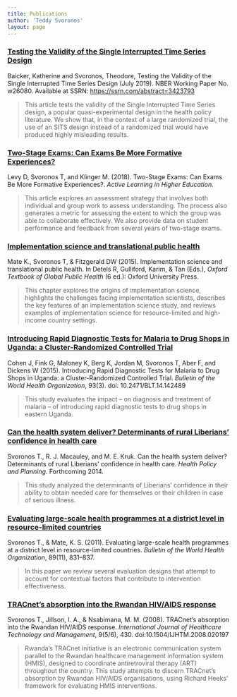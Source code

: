 ```yaml
---
title: Publications
author: 'Teddy Svoronos'
layout: page
---
```


<h3><a href="https://teddysvoronos.com/testing-the-validity-of-the-single-interrupted-time-series-design/">Testing the Validity of the Single Interrupted Time Series Design</a></h3>
Baicker, Katherine and Svoronos, Theodore, Testing the Validity of the Single Interrupted Time Series Design (July 2019). NBER Working Paper No. w26080. Available at SSRN: <a href="https://ssrn.com/abstract=3423793">https://ssrn.com/abstract=3423793</a>
<blockquote>This article tests the validity of the Single Interrupted Time Series design, a popular quasi-experimental design in the health policy literature. We show that, in the context of a large randomized trial, the use of an SITS design instead of a randomized trial would have produced highly misleading results.</blockquote>
<h3><a href="https://teddysvoronos.com/two-stage-exams-can-exams-be-more-formative-experiences/">Two-Stage Exams: Can Exams Be More Formative Experiences?</a></h3>
Levy D, Svoronos T, and Klinger M. (2018). Two-Stage Exams: Can Exams Be More Formative Experiences?. <em>Active Learning in Higher Education.</em>
<blockquote>This article explores an assessment strategy that involves both individual and group work to assess understanding. The process also generates a metric for assessing the extent to which the group was able to collaborate effectively. We also provide data on student performance and feedback from several years of two-stage exams.</blockquote>
<h3><a href="http://teddysvoronos.com/publications/implementation">Implementation science and translational public health</a></h3>
Mate K., Svoronos T, &amp; Fitzgerald DW (2015). Implementation science and translational public health. In Detels R, Gulliford, Karim, &amp; Tan (Eds.), <em>Oxford Textbook of Global Public Health</em> (6 ed.): Oxford University Press.
<blockquote>This chapter explores the origins of implementation science, highlights the challenges facing implementation scientists, describes the key features of an implementation science study, and reviews examples of implementation science for resource-limited and high-income country settings.</blockquote>
<h3><a href="http://teddysvoronos.com/publications/rdts">Introducing Rapid Diagnostic Tests for Malaria to Drug Shops in Uganda: a Cluster-Randomized Controlled Trial</a></h3>
Cohen J, Fink G, Maloney K, Berg K, Jordan M, Svoronos T, Aber F, and Dickens W (2015). Introducing Rapid Diagnostic Tests for Malaria to Drug Shops in Uganda: a Cluster-Randomized Controlled Trial. <em>Bulletin of the World Health Organization</em>, 93(3). doi: 10.2471/BLT.14.142489
<blockquote>This study evaluates the impact – on diagnosis and treatment of malaria – of introducing rapid diagnostic tests to drug shops in eastern Uganda.</blockquote>
<h3><a href="http://teddysvoronos.com/publications/can-the-health-system-deliver/">Can the health system deliver? Determinants of rural Liberians’ confidence in health care</a></h3>
Svoronos T., R. J. Macauley, and M. E. Kruk. Can the health system deliver? Determinants of rural Liberians’ confidence in health care. <em>Health Policy and Planning</em>. Forthcoming 2014.
<blockquote>This study analyzed the determinants of Liberians’ confidence in their ability to obtain needed care for themselves or their children in case of serious illness.</blockquote>
<h3><a href="http://teddysvoronos.com/publications/large-scale-eval/">Evaluating large-scale health programmes at a district level in resource-limited countries</a></h3>
Svoronos T., &amp; Mate, K. S. (2011). Evaluating large-scale health programmes at a district level in resource-limited countries. <em>Bulletin of the World Health Organization</em>, 89(11), 831–837.
<blockquote>In this paper we review several evaluation designs that attempt to account for contextual factors that contribute to intervention effectiveness.</blockquote>
<h3><a href="http://teddysvoronos.com/publications/tracnet">TRACnet’s absorption into the Rwandan HIV/AIDS response</a></h3>
Svoronos T., Jillson, I. A., &amp; Nsabimana, M. M. (2008). TRACnet’s absorption into the Rwandan HIV/AIDS response. <em>International Journal of Healthcare Technology and Management</em>, 9(5/6), 430. doi:10.1504/IJHTM.2008.020197
<blockquote>Rwanda’s TRACnet initiative is an electronic communication system parallel to the Rwandan healthcare management information system (HMIS), designed to coordinate antiretroviral therapy (ART) throughout the country. This study attempts to discern TRACnet’s absorption by Rwandan HIV/AIDS organisations, using Richard Heeks’ framework for evaluating HMIS interventions.</blockquote>